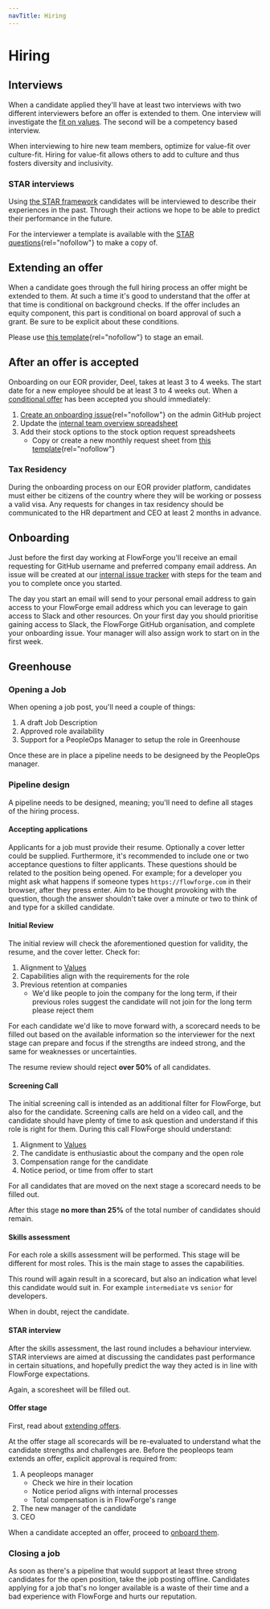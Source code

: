 ```yaml
---
navTitle: Hiring
---
```


# Hiring

## Interviews

When a candidate applied they'll have at least two interviews with two different
interviewers before an offer is extended to them. One interview will investigate
the [fit on values](../company/values). The second will be a competency based
interview.

When interviewing to hire new team members, optimize for value-fit over
culture-fit. Hiring for value-fit allows others to add to culture and thus fosters
diversity and inclusivity.

### STAR interviews

Using [the STAR framework](https://www.themuse.com/advice/star-interview-method)
candidates will be interviewed to describe their experiences in the past.
Through their actions we hope to be able to predict their performance in the
future.

For the interviewer a template is available with the [STAR questions](https://docs.google.com/document/d/1v6C1Tf6B-hDOlA9GhR44Y2ftDgiwx4x_twnuo_N4pZE){rel="nofollow"}
to make a copy of.

## Extending an offer

When a candidate goes through the full hiring process an offer might be extended
to them. At such a time it's good to understand that the offer at that time is
conditional on background checks. If the offer includes an equity component,
this part is conditional on board approval of such a grant. Be sure to be
explicit about these conditions.

Please use [this template](https://docs.google.com/document/d/1rY0gLLpkOPBVGlMy7PVhnVjmRF53MhkeDET4TkfPJIs){rel="nofollow"} to stage an email.

## After an offer is accepted

Onboarding on our EOR provider, Deel, takes at least 3 to 4 weeks. The start
date for a new employee should be at least 3 to 4 weeks out. When a
[conditional offer](#extending-an-offer) has been accepted you should immediately:

1. [Create an onboarding issue](https://github.com/flowforge/admin/issues/new/choose){rel="nofollow"} on the admin GitHub project
1. Update the [internal team overview spreadsheet](./organization#internal-team-overview)
1. Add their stock options to the stock option request spreadsheets
   * Copy or create a new monthly request sheet from [this template](https://docs.google.com/spreadsheets/d/1AG75qONjObto3g2oJH_SC4gjgRsYJmKUI3fjrZuktm0/edit#gid=1970623412){rel="nofollow"}

### Tax Residency
During the onboarding process on our EOR provider platform, candidates must either be citizens of the country where they will be working or possess a valid visa. Any requests for changes in tax residency should be communicated to the HR department and CEO at least 2 months in advance.

## Onboarding

Just before the first day working at FlowForge you'll receive an email 
requesting for GitHub username and preferred company email address. An issue
will be created at our [internal issue tracker][issue-tracker] with steps for
the team and you to complete once you started.

The day you start an email will send to your personal email address to gain
access to your FlowForge email address which you can leverage to gain access to
Slack and other resources. On your first day you should prioritise gaining access
to Slack, the FlowForge GitHub organisation, and complete your onboarding issue.
Your manager will also assign work to start on in the first week.

[issue-tracker]: https://github.com/flowforge/admin/issues

## Greenhouse

### Opening a Job

When opening a job post, you'll need a couple of things:
1. A draft Job Description
1. Approved role availability
1. Support for a PeopleOps Manager to setup the role in Greenhouse

Once these are in place a pipeline needs to be designeed by the PeopleOps manager.

### Pipeline design

A pipeline needs to be designed, meaning; you'll need to define all stages of the hiring process.

#### Accepting applications

Applicants for a job must provide their resume. Optionally a cover letter could
be supplied. Furthermore, it's recommended to include one or two acceptance
questions to filter applicants. These questions should be related to the position
being opened. For example; for a developer you might ask what happens if someone
types `https://flowforge.com` in their browser, after they press enter. Aim to
be thought provoking with the question, though the answer shouldn't take over
a minute or two to think of and type for a skilled candidate.

#### Initial Review

The initial review will check the aforementioned question for validity, the resume, and the cover letter.
Check for:
1. Alignment to [Values](../company/values.md)
1. Capabilities align with the requirements for the role
1. Previous retention at companies
   - We'd like people to join the company for the long term, if their previous roles suggest the candidate will not join for the long term please reject them

For each candidate we'd like to move forward with, a scorecard needs to be filled
out based on the available information so the interviewer for the next stage can
prepare and focus if the strengths are indeed strong, and the same for weaknesses or uncertainties.

The resume review should reject **over 50%** of all candidates.

#### Screening Call

The initial screening call is intended as an additional filter for FlowForge, but also for the candidate. Screening calls are held on a video call, and the candidate should have plenty of time to ask question and understand if this role is right for them.
During this call FlowForge should understand:
1. Alignment to [Values](../company/values.md)
1. The candidate is enthusiastic about the company and the open role
1. Compensation range for the candidate
1. Notice period, or time from offer to start

For all candidates that are moved on the next stage a scorecard needs to be filled out.

After this stage **no more than 25%** of the total number of candidates should remain.

#### Skills assessment

For each role a skills assessment will be performed. This stage will be different for most roles. This is the main stage to asses the capabilities.

This round will again result in a scorecard, but also an indication what level this candidate would suit in.
For example `intermediate` vs `senior` for developers.

When in doubt, reject the candidate.

#### STAR interview
After the skills assessment, the last round includes a behaviour interview. STAR interviews are aimed at discussing the candidates past performance in certain situations, and hopefully predict the way they acted is in line with FlowForge expectations.

Again, a scoresheet will be filled out.

#### Offer stage

First, read about [extending offers](#extending-an-offer).

At the offer stage all scorecards will be re-evaluated to understand what the candidate strengths and challenges are.
Before the peopleops team extends an offer, explicit approval is required from:
1. A peopleops manager
   - Check we hire in their location
   - Notice period aligns with internal processes
   - Total compensation is in FlowForge's range
1. The new manager of the candidate
1. CEO

When a candidate accepted an offer, proceed to [onboard them](#after-an-offer-is-accepted).

### Closing a job

As soon as there's a pipeline that would support at least three strong candidates
for the open position, take the job posting offline. Candidates applying for a job
that's no longer available is a waste of their time and a bad experience with
FlowForge and hurts our reputation.

